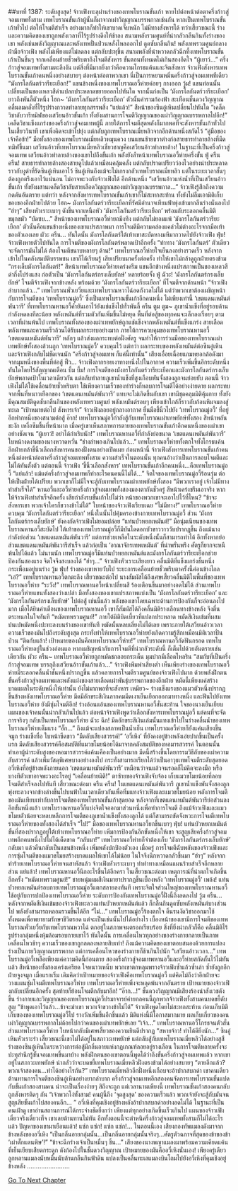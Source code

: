 ##บทที่ 1387: ระดับสูงสุด!
จ้าวเฟิงทะลุผ่านร่างของเทพโบราณขั้นเก้า หายไปต่อหน้าต่อตาครึ่งก้าวสู่จอมเทพทั้งสาม
เทพโบราณขั้นเก้าผู้นั้นก็มาจากเผ่าวิญญาณบรรพกาลเช่นกัน หากเป็นเทพโบราณขั้นเก้าทั่วไป ต่อให้โจมตีสำเร็จ อย่างมากก็ทำให้เขาบาดเจ็บหนัก ไม่มีทางสังหารได้
ทว่าเสี้ยวขณะนี้
ร่างและความคิดของเขาถูกพลังเวลาที่ไร้รูปร่างดึงให้ช้าลง สนามพลังรวมศูนย์ที่น่ากลัวกลืนกินทั้งร่างของเขา พลังเช่นพลังวิญญาณและพลังเทพปั่นป่วนหลั่งไหลออกไป
ดูดซับกลืนกิน!
พลังเทพรวมศูนย์กลางฝ่ามือจ้าวเฟิง พลังไม่เพียงแต่ไม่ลดลง แต่กลับปะทุขึ้น สนามพลังที่น่าหวาดกลัวฉีกทึ้งเทพโบราณขั้นเก้าเป็นชิ้นๆ
จากเคลื่อนย้ายชั่วพริบตาถึงโจมตีสังหาร ขั้นตอนทั้งหมดไม่เกินสองอึดใจ
“ผู้เยาว์...”
ครึ่งก้าวสู่จอมเทพทั้งสามตะลึงงัน แต่สิ่งที่มีมากยิ่งกว่าคือความโกรธแค้นและจิตสังหาร
จ้าวเฟิงสังหารเทพโบราณขั้นเก้าคนหนึ่งอย่างสบายๆ ต่อหน้าต่อตาพวกเขา นี่เป็นการหยามหมิ่นครึ่งก้าวสู่จอมเทพทีเดียว
“มังกรโลกันตร์วารียะเยือก!”
แขนข้างหนึ่งของเทพโบราณอวี้ห่ายค่อยๆ กางออก
วู้ม!
แขนท่อนนั้นเปลี่ยนเป็นของเหลวสีดำแปลกประหลาดขยายออกไปทันใด จากนั้นก่อเป็น ‘มังกรโลกันตร์วารียะเยือก’ ยาวถึงพันลี้ตัวหนึ่ง
โฮก~
‘มังกรโลกันตร์วารียะเยือก’ ตัวนั้นคำรามก้องฟ้า สะเทือนชั้นดวงวิญญาณ คลื่นลมคลั่งที่ไร้รูปร่างกวาดทำลายทุกสรรพสิ่ง
“แย่แล้ว!”
สีหน้าของซินอู๋เหินเปลี่ยนไปทันใด “เคล็ดวิชาลับวารีทมิฬของเสวียนอ้าวขั้นเก้า ทั้งยังผสานการโจมตีวิญญาณของเผ่าวิญญาณบรรพกาลไปอีก!”
เคล็ดวิชาแข็งแกร่งของครึ่งก้าวสู่จอมเทพผู้นี้ ภายใต้การโจมตีสุดพลังก็มากพอที่จะสังหารขั้นเก้าทั่วไปในเสี้ยววินาที
เขาเพิ่งคิดจะเข้าไปยุ่ง แต่กลับถูกเทพโบราณเมี่ยหลิวจากอีกด้านหนึ่งสกัดไว้
“คู่มือของเจ้าคือข้า!”
มือทั้งสองของเทพโบราณเมี่ยหลิวหมุนควง บนแขนซ้ายขวาต่างก่อสายธารทำลายล้างที่มืดทมิฬขึ้นมา
เสวียนอ้าวที่เทพโบราณเมี่ยหลิวเชี่ยวชาญคือเสวียนอ้าวทำลายล้าง!
ในฐานะที่เป็นครึ่งก้าวสู่จอมเทพ เสวียนอ้าวทำลายล้างของเขาไปถึงขั้นเก้า พลังยังล้ำหน้าเทพโบราณอวี้ห่ายครึ่งขั้น
ฟู่ ครืน ครืน!
สายธารทำลายล้างสองสายดูไปแล้วเหมือนคลุ้มคลั่ง แต่กลับปราดเปรียวว่องไวอย่างน่าประหลาด ราวกับงูดำที่รัดซินอู๋เหินเอาไว้
ซินอู๋เหินถึงแม้จะไม่เกรงกลัวเทพโบราณเมี่ยหลิว แต่ในระยะเวลาสั้นๆ ต้องถูกตรึงเอาไว้แน่นอน ไม่อาจพะวงกับจ้าวเฟิงได้
อีกด้านหนึ่ง
“เสวียนอ้าวแห่งน้ำที่เป็นเสวียนอ้าวขั้นเก้า ทั้งยังผสานเคล็ดวิชาลับสายเลือดวิญญาณของเผ่าวิญญาณบรรพกาล...”
จ้าวเฟิงรู้สึกถึงความกดดันอันตราย
แต่ทว่า หลังจากสังหารเทพโบราณขั้นเก้าเขาก็ไม่สะทกสะท้าน ทั้งยังไม่ลืมเอามิติเก็บของของอีกฝ่ายไปด้วย
โฮก~
มังกรโลกันตร์วารียะเยือกที่รัศมีอำนาจเทียมฟ้าพุ่งเข้ามากลืนร่างนั่นลงไป
“ฮ่าๆ”
เสียงหัวเราะเบาๆ ดังขึ้นจากเหนือหัว ‘มังกรโลกันตร์วารียะเยือก’ พร้อมกับระลอกคลื่นมิติขมุกขมัว
“บัดซบ...”
สีหน้าของเทพโบราณอวี้ห่ายถมึงทึง แต่กลับไม่ยอมแพ้
‘มังกรโลกันตร์วารียะเยือก’ ตัวนั้นคือแขนข้างหนึ่งของเขาแปรสภาพมา การโจมตีมีความคล่องแคล่วไม่ต่างอะไรจากมือเท้าของตัวเองเลย
ผัวะ ครืน...
ทันใดนั้น มังกรโลกันตร์ใต้เท้าเขาสะบัดหางมหึมากวาดไปยังจ้าวเฟิง
ฟุ่บ!
จ้าวเฟิงหายตัวไปทันใด การโจมตีของมังกรโลกันตร์พลาดเป้าอีกครั้ง
“ท่าทาง ‘มังกรโลกันตร์’ ตัวเดียวจะจัดการมันไม่ได้ ต้องโจมตีขนาบหลายๆ ด้าน!”
เทพโบราณอวี้ห่ายใจเย็นลงอย่างรวดเร็ว
หลังจากเข้าไปในคลังสมบัติบรรพชน เขาก็ได้เรียนรู้ เสียเปรียบมาครั้งต่อครั้ง ทำให้เขาไม่กล้าดูถูกฝ่ายตรงข้าม
“กรงเล็บมังกรโลกันตร์!”
สีหน้าเทพโบราณอวี้ห่ายเคร่งครึม แขนอีกข้างหนึ่งแปรสภาพเป็นของเหลวสีดำกึ่งโปร่งแสง ก่อตัวเป็น ‘มังกรโลกันตร์กรงเล็บยักษ์’ หลายร้อยจั้ง
ฟู่ ฉัวะ!
‘มังกรโลกันตร์กรงเล็บยักษ์’ โจมตีจ้าวเฟิงจากข้างหลัง พร้อมด้วย ‘มังกรโลกันตร์วารียะเยือก’ ที่โจมตีจากด้านหน้า
“จ้าวเฟิงลำบากแล้ว...”
เทพโบราณพั่วเยวี่ยและเทพโบราณหวาไฉ่อดกังวลไม่ได้
แต่ว่าพวกเขาต้องเผชิญหน้ากับการโจมตีของ ‘เทพโบราณมู่อวี้’ ซึ่งเป็นเทพโบราณขั้นเก้าอีกคนหนึ่ง
ไม่เพียงเท่านี้
‘เขตแดนเหมันต์พันวารี’ ที่เทพโบราณหานอวี้ค้ำยันเอาไว้ยังแช่แข็งไปทั่วพันลี้
ครืน ตูม ตูม~
ภูเขาน้ำแข็งที่อยู่รอบด้านกำลังหดลงทีละน้อย พลังเหมันต์ที่รวมตัวกันเพิ่มขึ้นไม่หยุด
พื้นที่ต่อสู้ของทุกคนจะเล็กลงเรื่อยๆ ตามเวลาที่ผ่านพ้นไป
เทพโบราณทั้งสองของเผ่าเทพยักษ์ถูกแช่แข็งจากพลังเหมันต์ที่แข็งแกร่ง สายเลือดพลังเทพและความเร็วล้วนได้รับผลกระทบอย่างมาก
ภายใต้การควบคุมของเทพโบราณหานอวี้ ‘เขตแดนเหมันต์พันวารี’ หลักๆ แล้วส่งผลกระทบต่อฝั่งศัตรู
จนทำให้การร่วมมือของเทพโบราณเผ่าเทพยักษ์ทั้งสองล้วนถูก ‘เทพโบราณมู่อวี้’ ควบคุมไว้ แต่ทว่า ผลกระทบของพลังเหมันต์ต่อซินอู๋เหินและจ้าวเฟิงกลับไม่ชัดเจนนัก
“ครึ่งก้าวสู่จอมเทพ ก็แค่นี้เท่านั้น”
เสียงเอื่อยเฉื่อยแกมหยอกล้อดังมาจากมุมหนึ่งของพื้นที่ต่อสู้
ฟิ้ว...
จ้าวเฟิงลากรอยเงาทางหนึ่งไปในอากาศ ความเร็วเพิ่มขึ้นอีกระดับหนึ่งทันใดโดยไร้สัญญาณเตือน
บึ้ม บึ้ม!
การโจมตีของมังกรโลกันตร์วารียะเยือกและมังกรโลกันตร์กรงเล็บยักษ์พลาดเป้าในเวลาเดียวกัน แต่กลับทำลายภูเขาน้ำแข็งที่สูงเกือบพันจั้งสองลูกจนย่อยยับ
ตอนนี้
จ้าวเฟิงไม่ได้ใช้เคลื่อนย้ายชั่วพริบตา ใช้เพียงความเร็วของท่าร่างก็หลบการโจมตีได้อย่างง่ายดาย
ผลกระทบจากพื้นที่หนาวเยือกของ ‘เขตแดนเหมันต์พันวารี’ แทบจะไม่เกิดขึ้นกับเขา
เขามีชุดคลุมมิติคุ้มกาย ทั้งยังมีคุณสมบัติดูดซับกลืนกินของพลังเทพรวมศูนย์ พลังเหมันต์รอบๆ เพียงเข้าใกล้ก็ราวกับก้อนหิมจมลงสู่ทะเล
“เป้าหมายต่อไป สังหารเจ้า”
จ้าวเฟิงลอยอยู่กลางอากาศ ยื่นมือชี้นิ้วไปยัง ‘เทพโบราณมู่อวี้’ ที่อยู่อีกฟากหนึ่งของสนามต่อสู้
อ๊าก!
เทพโบราณมู่อวี้กำลังสู้กับเทพโบราณเผ่าเทพยักษ์ทั้งสอง สีหน้าพลันชะงัก เหงื่อซึมชื้นที่หน้าผาก
เมื่อครู่เขาเห็นสภาพการตายของเทพโบราณขั้นเก้าอีกคนหนึ่งของเผ่าเขาอย่างชัดเจน
“ผู้เยาว์! อย่าได้กำเริบนัก!”
เทพโบราณหานอวี้ที่กำลังย่อขนาด ‘เขตแดนเหมันต์พันวารี’ ใบหน้างดงามของนางหวาดหวั่น
“ช่างลำพองเกินไปแล้ว...”
เทพโบราณอวี้ห่ายทั้งตกใจทั้งโกรธแค้น อีกฝ่ายกล้าชี้นิ้วเลือกสังหารคนของฝั่งตนอย่างเปิดเผย
ก่อนหน้านี้
จ้าวเฟิงสังหารเทพโบราณขั้นเก้าคนหนึ่งต่อหน้าต่อตาครึ่งก้าวสู่จอมเทพทั้งสาม
ความสำเร็จในตอนนั้น ทุกคนอ้างว่าเป็นการลอบโจมตีและไม่ได้ทันตั้งตัว
แต่ตอนนี้
จ้าวเฟิง ‘ชี้นิ้วเลือกสังหาร’ เทพโบราณขั้นเก้าอีกคนหนึ่ง...คือเทพโบราณมู่อวี้
“แย่แล้ว! แม้แต่ครึ่งก้าวสู่จอมเทพก็ทำอะไรคนคนนี้ไม่ได้...”
จิตใจของเทพโบราณมู่อวี้ร้อนรุ่ม
ต่อให้เป็นฝ่ายได้เปรียบ พวกเขาก็ไม่มีใจจะสู้กับเทพโบราณเผ่าเทพยักษ์ทั้งสอง
“มีพวกเราอยู่ เจ้าไม่มีทางทำสำเร็จได้”
หานอวี้และอวี้ห่ายครึ่งก้าวสู่จอมเทพทั้งสองมองตากันชั่วครู่ สีหน้าเคร่งขรึมเอาจริง
หากให้จ้าวเฟิงทำสำเร็จอีกครั้ง เสียกำลังรบขั้นเก้าไปไม่ว่า หน้าของพวกเขาจะเอาไปไว้ที่ไหน?
“ข้าจะสังหารเขา พวกเจ้าใครก็ขวางข้าไม่ได้”
ใบหน้าของจ้าวเฟิงเรียบเฉย
“ไม่มีทาง!”
เทพโบราณอวี้ห่ายควบคุม ‘มังกรโลกันตร์วารียะเยือก’ หนึ่งในนั้นไปคุ้มครองข้างกายเทพโบราณมู่อวี้
ส่วน ‘มังกรโลกันตร์กรงเล็บยักษ์’ ยังคงกัดจ้าวเฟิงไม่ยอมปล่อย
“แท่นบัวหยกเหมันต์!”
มือนุ่มเนียนของเทพโบราณหานอวี้สะบัดไป ใต้เท้าของเทพโบราณมู่อวี้ก็มีบันไดดอกบัวขาววาววับปรากฏขึ้น
ถึงแม้นางกำลังย่อส่วน ‘เขตแดนเหมันต์พันวารี’ แต่การช่วยเหลือในระดับหนึ่งนั้นก็สามารถทำได้ อีกทั้งหากย่อส่วนเขตแดนเหมันต์พันวารีสำเร็จ แล้วก่อเป็น ‘อาณาจักรเทพเหมันต์’ ที่น่าพรั่นพรึง ศัตรูก็ยากจะหนีพ้นไปได้แล้ว
ไม่นานนัก
เทพโบราณมู่อวี้มีแท่นบัวหยกเหมันต์และมังกรโลกันตร์วารียะเยือกช่วยป้องกันสองแรง จิตใจจึงสงบลงได้
“ฮ่าๆ...”
จ้าวเฟิงหัวเราะเสียงยาว คลื่นมิติที่แข็งแกร่งชั้นหนึ่งกระเพื่อมอยู่บนร่าง
วู้ม ฟุ่บ!
ร่างของเขาหายวับไป ระยะการเคลื่อนย้ายชั่วพริบตาครั้งนี้ค่อนข้างไกล
“เอ๋?”
เทพโบราณหานอวี้ตกตะลึง
เสี้ยวขณะต่อไป นางสัมผัสได้ถึงเศษเสี้ยวคลื่นมิติในพื้นที่ของเทพโบราณอวี้ห่าย
“ระวัง!”
เทพโบราณหานอวี้หน้าเปลี่ยนสี ร้องเตือนขึ้นมาอย่างอดไม่ได้
ส่วนเทพโบราณอวี้ห่ายแขนทั้งสองว่างเปล่า มือทั้งสองของเขาแปรสภาพแบ่งเป็น ‘มังกรโลกันตร์วารียะเยือก’ และ ‘มังกรโลกันตร์กรงเล็บยักษ์’ ไปต่อสู้
เช่นนี้แล้ว พลังของเขาโดยเฉพาะด้านการป้องกันก็จะอ่อนลงไปมาก
เมื่อได้ยินคำเตือนของเทพโบราณหานอวี้ เขาก็สัมผัสได้ถึงคลื่นมิติรางเลือนทางข้างหลัง จึงตื่นตระหนกในใจทันที
“หมัดเทพรวมศูนย์!”
ภายใต้มิติบิดเบี้ยวที่แปลกประหลาด หมัดสีเงินเข้มที่ผสมปนเปหมัดหนึ่งปะทะลงบนร่างของเขาทันที
หมัดนั้นหลบเลี่ยงไม่ได้เลย
เพราะภายใต้เสวียนอ้าวเวลา ความเร็วของมันไปถึงระดับสูงสุด กระทั่งทำให้เทพโบราณอวี้ห่ายยังเกิดความรู้สึกเหมือนมิติเวลาปั่นป่วน
“ติดกับแล้ว! เป้าหมายของมันคือเทพโบราณอวี้ห่าย!”
เทพโบราณหานอวี้กัดฟันกรอด
เทพโบราณอวี้ห่ายอยู่ในช่วงอ่อนแอ หากเผชิญหน้ากับการโจมตีที่น่ากลัวระดับนี้ ก็เต็มไปด้วยอันตรายเช่นเดียวกัน
ผัวะ ครืน~
เทพโบราณอวี้ห่ายถูกหมัดชกลอยกระเด็น มุมปากมีเลือดไหลริน
“สมกับที่เป็นครึ่งก้าวสู่จอมเทพ บรรลุถึงเสวียนอ้าวขั้นเก้าแล้ว...”
จ้าวเฟิงพึมพำเสียงต่ำ
เห็นเพียงร่างของเทพโบราณอวี้ห่ายมีระลอกคลื่นน้ำชั้นหนึ่งปรากฏขึ้น แล้วคลายการโจมตีรวมศูนย์ของจ้าวเฟิงไปมาก
ด้วยพลังฝึกตนขั้นครึ่งก้าวสู่จอมเทพและพลังแฝงของสายเลือดเผ่าพันธุ์บรรพกาลของอีกฝ่าย หมัดนี้เพียงแค่สร้างบาดแผลในระดับหนึ่งให้เท่านั้น ยังไม่มากพอที่จะสังหาร
เหมียว~
ร่างแข็งแรงของแมวตัวหนึ่งปรากฏขึ้นข้างหลังเทพโบราณอวี้ห่าย มีดมีอักขระสีเงินลากคมมีดเงาเย็นเยือกออกมาทางหนึ่ง และฟันไปยังเทพโบราณอวี้ห่าย
ยังมีซุ่มโจมตีอีก!
ร่างอ้อนแอ้นของเทพโบราณหานอวี้สั่นสะท้าน ใจของนางเย็นเยียบ แผนของเจ้าคนนั้นน่ากลัวเกินไปแล้ว
ต่อหน้าจ้าวเฟิงพูดว่าเลือกสังหารเทพโบราณมู่อวี้ แต่คนที่จะจัดการจริงๆ กลับเป็นเทพโบราณอวี้ห่าย
ฉัวะ ฉึก!
มีดอักขระสีเงินเล่มนั้นแทงเข้าไปในร่างคลื่นน้ำของเทพโบราณอวี้ห่ายเต็มแรง
“อั๊ก...”
ถึงแม้จะแปลงสภาพเป็นน้ำเย็น เทพโบราณอวี้ห่ายก็ยังแค่นเสียงขึ้นจมูก ร่างแข็งทื่อ ใบหน้าซีดขาว
“มีดลับเสียงสวรรค์!”
‘อวี่เหิง’ ที่ยังคงอยู่ข้างหลังเอ่ยปากขึ้นเป็นครั้งแรก
มีดลับเสียงสวรรค์คือสมบัติที่แมวขโมยน้อยได้มาจากคลังสมบัติของหอมารสวรรค์ ในตอนนั้นทำเอาผู้นำระดับสูงของหอมารสวรรค์แค้นเคืองเป็นอย่างมาก
มีดนี้สร้างขึ้นโดยกรรมวิธีลับของเผ่าความลับสวรรค์ แล้วเพิ่มวัสดุพิเศษบางอย่างลงไป กระทั่งสามารถเรียกได้ว่าเป็นอาวุธเทพโจมตีระดับสุดยอด
อวี่เหิงที่อยู่ข้างหลังภายนอก ‘เขตแดนเหมันต์พันวารี’ เหมือนว่าจนแล้วจนรอดก็ไม่คิดจะลงมือ
หรือบางทีตัวเขาอาจพะวงอะไรอยู่
“เคลื่อนย้ายมิติ!”
ตาซ้ายของจ้าวเฟิงจับจ้อง เก็บแมวขโมยน้อยที่ลอบโจมตีสำเร็จลงไปทันที
เสี้ยวขณะต่อมา
ครืน ครืน!
ในเขตแดนเหมันต์พันวารี ภูเขาน้ำแข็งพันจั้งสองลูกพุ่งทะลวงจากข้างล่างขึ้นไปบนฟ้าในเวลาเดียวกันเพื่อทิ่มแทงจ้าวเฟิงและแมวขโมยน้อย
พลังการโจมตีของมันเทียบเท่ากับการโจมตีของเทพโบราณขั้นเก้าสุดยอด
หลังจากที่เขตแดนเหมันต์พันวารีย่อส่วนลงอีกขั้นหนึ่งแล้ว เทพโบราณหานอวี้ก็แบ่งจิตใจออกมาส่วนหนึ่งเพื่อทำการโจมตี
ถึงแม้จ้าวเฟิงและแมวขโมยตัวน้อยจะหลบหลีกการโจมตีของภูเขาน้ำแข็งทั้งสองลูกได้ แต่ก็สามารถขัดจังหวะการโจมตีเทพโบราณอวี้ห่ายของทั้งสองได้สำเร็จ
“ไป!”
มือของเทพโบราณหานอวี้ยกขึ้นเบาๆ
ฟุ่บ!
แท่นบัวหยกเหมันต์ขั้นที่สองปรากฏอยู่ใต้เท้าเทพโบราณอวี้ห่าย เพิ่มการป้องกันอีกขั้นหนึ่งให้เขา
จะสูญเสียครึ่งก้าวสู่จอมเทพอีกคนหนึ่งไปไม่ได้เด็ดขาด
“กลับมา!”
เทพโบราณอวี้ห่ายก็จำต้องเก็บ ‘มังกรโลกันตร์กรงเล็บยักษ์’ กลับมา แล้วคืนกลับเป็นแขนข้างหนึ่ง เพิ่มพลังปกป้องตัวเอง
เมื่อครู่ การโจมตีฉับพลันของจ้าวเฟิงและการซุ่มโจมตีของแมวขโมยสร้างบาดแผลให้เขาได้ไม่น้อย ในใจจึงนึกหวาดกลัวขึ้นมา
“ฮ่าๆ”
หลังจากทำร้ายเทพโบราณอวี้ห่ายจนสาหัสแล้ว จ้าวเฟิงหัวเราะเบาๆ ทำท่าทางเหมือนแผนร้ายสำเร็จอีกหลายส่วน
แย่แล้ว!
เทพโบราณหานอวี้นึกอะไรขึ้นได้อีกครา
ในเสี้ยวขณะต่อมา เหตุการณ์ที่น่าตกใจเกิดขึ้นอีกครั้ง
“หมัดเทพรวมศูนย์!”
ชายหนุ่มผมสีเงินมายาปรากฏขึ้นเบื้องหลัง ‘เทพโบราณมู่อวี้’
เพล้ง!
แท่นบัวหยกเหมันต์รอบกายเทพโบราณมู่อวี้แตกสลายลงทันที
เพราะจิตใจส่วนใหญ่ของเทพโบราณหานอวี้ใช้อยู่กับการปกป้องเทพโบราณอวี้ห่าย ระดับการป้องกันเทพโบราณมู่อวี้ฝั่งนี้ถึงลดลงไป
วู้ม ครืน...
หลังจากหมัดสีเงินเข้มของจ้าวเฟิงทะลวงแท่นบัวหยกเหมันต์แล้ว ก็กลืนกินดูดซับพลังเหมันต์บางส่วนไป พลังยังสามารถหลอมรวมขึ้นได้อีก
“ไม่...”
เทพโบราณมู่อวี้ร้องตกใจ ดิ้นรนงัดวิชาออกมาใช้ทั้งหมดเพื่อพยายามรักษาชีวิตรอด
แต่จะเป็นเช่นนั้นไปได้อย่างไร
เบื้องหน้าของเขามีการโจมตีของเทพโบราณพั่วเยวี่ยกับเทพโบราณหวาไฉ่ ตกอยู่ในสภาพจนตรอกเรียบร้อย
สิ่งที่ยิ่งน่ากลัวก็คือ
คลื่นมิติไร้รูปร่างกลุ่มหนึ่งหุ้มล้อมรอบกายเขาไว้
ทันใดนั้น การเคลื่อนไหวทุกอย่างของร่างกายกลายเป็นภาพเคลื่อนไหวช้าๆ
ความเร็วของเขาถูกลดลงหลายสิบเท่า!
ถึงแม้ความคิดของเขาตอบสนองด้วยการแปลงร่างเป็นกายวิญญาณบรรพกาล แต่การเคลื่อนไหวของร่างกายก็ช้าเกินไปนัก
“เสวียนอ้าวเวลา...”
เทพโบราณมู่อวี้เหลือเพียงแค่ความคิดนี้ก่อนตาย
สองครึ่งก้าวสู่จอมเทพหานอวี้และอวี้ห่ายสกัดกั้นไว้ไม่ทันแล้ว
สีหน้าของทั้งสองเคร่งเครียด ใจหนาวเหน็บ พวกเขาตกหลุมพรางจ้าวเฟิงซ้ำแล้วซ้ำเล่า ซ้ำยังถูกอีกฝ่ายจูงจมูก
เมื่อแรกเริ่ม เดิมคิดว่าเป้าหมายของจ้าวเฟิงคือเทพโบราณมู่อวี้ แต่คิดไม่ถึงว่าอีกฝ่ายจะวางแผนซุ่มโจมตีเทพโบราณอวี้ห่าย
เทพโบราณอวี้ห่ายเพิ่งจะหลุดพ้นจากอันตราย เป้าหมายของจ้าวเฟิงกลับเปลี่ยนอีกครั้ง
สุดท้ายก็ย้อนโจมตีกลับมาอีก!
“อ๊าก...!”
ชั้นดวงวิญญาณมีเสียงร้องน่าสังเวชดังขึ้น ร่างกายและวิญญาณของเทพโบราณมู่อวี้ปรมาจารย์ค่ายกลคนนี้ถูกพวกจ้าวเฟิงทั้งสามคนบดขยี้ดับสูญ
“ข้าพูดเอาไว้แล้ว...ข้าจะฆ่าเขา พวกเจ้าขวางข้าไม่ได้”
จ้าวเฟิงพูดโดยไม่สะทกสะท้าน ก่อนเก็บมิติเก็บของของเทพโบราณมู่อวี้ไป รางวัลเพิ่มขึ้นอีกชิ้นแล้ว
มิติแห่งนี้มีโอกาสมากมาย ผลเก็บเกี่ยวของคนเผ่าวิญญาณบรรพกาลไม่ด้อยไปกว่าคนของเผ่าเทพยักษ์เลย
“เจ้า...”
เทพโบราณหานอวี้โกรธจนตัวสั่น ส่วนเทพโบราณอวี้ห่าย ใบหน้ากลับมีเศษเสี้ยวของความยินดีปรากฏ
“สหายจ้าว! ทำได้ดียิ่งนัก...”
ซินอู๋เหินหัวเราะร่า
เสี้ยวขณะนี้เขาไม่ได้อยู่ในสภาวะเทพยักษ์ แต่กลับสู้กับเทพโบราณเมี่ยหลิวได้อย่างสูสี
ร่างของซินอู๋เหินในระหว่างการต่อสู้มีกลิ่นอายแห่งกฎเกณฑ์ลอยอยู่รางเลือน ในการโจมตีหลายครั้งจะปะทุสำนึกรู้ขั้นจอมเทพขึ้นมาบ้าง
พลังฝึกตนของเขาตอนนี้พูดได้ว่าถึงขั้นครึ่งก้าวสู่จอมเทพแล้ว
หากเขาอยู่ในสภาวะเทพยักษ์ น่ากลัวว่าจะบดขยี้เทพโบราณเมี่ยหลิวฝั่งตรงข้ามได้อย่างสบายๆ
“ตายอีกแล้ว? พวกเจ้าสองคน...ทำได้อย่างไรกัน?”
เทพโบราณเมี่ยหลิวอีกฝั่งหนึ่งเกือบจะอ้าปากสบถด่า
เขาคนเดียวต้านทานการโจมตีของซินอู๋เหินอย่างยากลำบาก ครึ่งก้าวสู่จอมเทพอีกสองคนจัดการเทพโบราณขั้นแปดกับขั้นเก้าสองสามคน น่าจะเป็นเรื่องง่ายๆ สิถึงจะถูก
แต่เวลานานเพียงนี้ เทพโบราณขั้นเก้าสองคนกลับถูกสังหารติดๆ กัน
“เจ้าพวกโง่ทั้งสาม! คนผู้นี้ถึง ‘จุดสูงสุด’ ของความเร็วแล้ว พวกเจ้ายังจะสู้กับมันจนสูญเสียขั้นเก้าไปสองคนอีก... ”
อวี่เหิงที่คุมเชิงอยู่ข้างหลังอ้าปากสบถด่าอย่างอดไม่ได้
ในฐานะที่เป็นคนเฝ้าดู เขาอ่านสถานการณ์ได้กระจ่างชัดยิ่งกว่า
เพียงแต่ทุกอย่างเกิดขึ้นเร็วเกินไป แผนของจ้าวเฟิงเดี๋ยวจริงเดี๋ยวเท็จ เขาเลยต้านทานไม่ทัน
อีกทั้งตอนนี้จะตำหนิครึ่งก้าวสู่จอมเทพทั้งสามก็ไม่ได้อะไรแล้ว
ปัญหาของเขามาเยือนแล้ว!
แซ่ก แซ่ก! แซ่ก แซ่ก!...
ในตอนนี้เอง เสียงกองทัพแมลงดังมาจากข้างหลังของอวี่เหิง
“เป็นกลิ่นอายกลุ่มนั้น...เป็นกลิ่นอายกลุ่มนั้นจริงๆ...ศัตรูตัวฉกาจที่สุดของข้าของข้า ‘เผ่าตั๊กแตนพิษ’!”
“ข้าจะฉีกร่างเจ้าเป็นหมื่นๆ ชิ้น...”
เสียงของนางพญาแมลงมาพร้อมความเคียดแค้นที่เย็นเยียบเสียดกระดูก ดังก้องไปในชั้นดวงวิญญาณ
เป้าหมายของมันคืออวี่เหิงนั่นเอง!
เพียงครู่เดียว
ลูกหลานแมลงนับหมื่นนับล้านกลืนกินฟ้าดิน แปลงเป็นคลื่นทะเลแมลงบินโถมไปยังอวี่เหิงที่คุมเชิงอยู่ข้างหลัง
……………………


[Go To Next Chapter]( ./244.md)